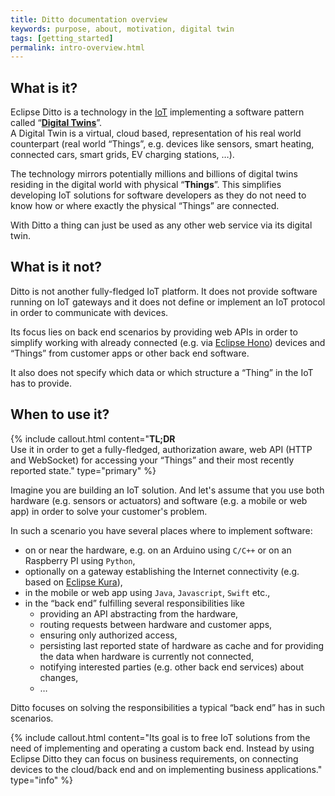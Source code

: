 ```yaml
---
title: Ditto documentation overview
keywords: purpose, about, motivation, digital twin
tags: [getting_started]
permalink: intro-overview.html
---
```



## What is it?

Eclipse Ditto is a technology in the <a href="#" data-toggle="tooltip" data-original-title="{{site.data.glossary.iot}}">IoT</a> 
implementing a software pattern called “**[Digital Twins](intro-digitaltwins.html)**”.<br/>
A Digital Twin is a virtual, cloud based, representation of his real world counterpart 
(real world “Things”, e.g. devices like sensors, smart heating, connected cars, smart grids, EV charging stations, …).

The technology mirrors potentially millions and billions of digital twins residing in the digital world with physical “**Things**”. 
This simplifies developing IoT solutions for software developers as they do not need to know how or where 
exactly the physical “Things” are connected.

With Ditto a thing can just be used as any other web service via its digital twin.


## What is it not?

Ditto is not another fully-fledged IoT platform. It does not provide software running on IoT gateways and it does not
define or implement an IoT protocol in order to communicate with devices.

Its focus lies on back end scenarios by providing web APIs in order to simplify working with already connected (e.g. 
via [Eclipse Hono](https://www.eclipse.org/hono/)) devices and “Things” from customer apps or other back end software.

It also does not specify which data or which structure a “Thing” in the IoT has to provide. 


## When to use it?

  {% include callout.html content="**TL;DR**<br/>Use it in order to get a fully-fledged, authorization aware, web API 
  (HTTP and WebSocket) for accessing your “Things” and their most recently reported state." type="primary" %}

Imagine you are building an IoT solution. And let's assume that you use both hardware (e.g. sensors or actuators) and
software (e.g. a mobile or web app) in order to solve your customer's problem.

In such a scenario you have several places where to implement software:
* on or near the hardware, e.g. on an Arduino using `C/C++` or on an Raspberry PI using `Python`,
* optionally on a gateway establishing the Internet connectivity (e.g. based on [Eclipse Kura](https://www.eclipse.org/kura/)),
* in the mobile or web app using `Java`, `Javascript`, `Swift` etc.,
* in the “back end” fulfilling several responsibilities like
    * providing an API abstracting from the hardware,
    * routing requests between hardware and customer apps,
    * ensuring only authorized access,
    * persisting last reported state of hardware as cache and for providing the data when hardware is currently not connected,
    * notifying interested parties (e.g. other back end services) about changes,
    * …

Ditto focuses on solving the responsibilities a typical “back end” has in such scenarios.

  {% include callout.html content="Its goal is to free IoT solutions from the need of implementing and operating a 
  custom back end. Instead by using Eclipse Ditto they can focus on business requirements, on connecting devices to
  the cloud/back end and on implementing business applications." type="info" %} 
